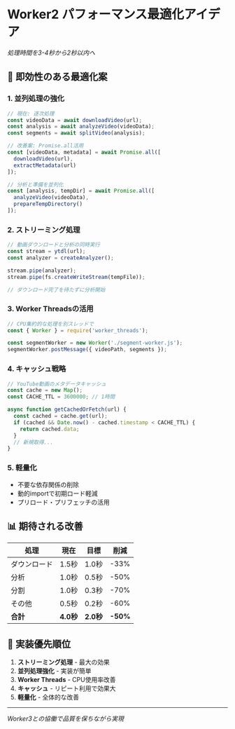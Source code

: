 # Worker2 パフォーマンス最適化アイデア
*処理時間を3-4秒から2秒以内へ*

## 🚀 即効性のある最適化案

### 1. 並列処理の強化
```javascript
// 現在: 逐次処理
const videoData = await downloadVideo(url);
const analysis = await analyzeVideo(videoData);
const segments = await splitVideo(analysis);

// 改善案: Promise.all活用
const [videoData, metadata] = await Promise.all([
  downloadVideo(url),
  extractMetadata(url)
]);

// 分析と準備を並列化
const [analysis, tempDir] = await Promise.all([
  analyzeVideo(videoData),
  prepareTempDirectory()
]);
```

### 2. ストリーミング処理
```javascript
// 動画ダウンロードと分析の同時実行
const stream = ytdl(url);
const analyzer = createAnalyzer();

stream.pipe(analyzer);
stream.pipe(fs.createWriteStream(tempFile));

// ダウンロード完了を待たずに分析開始
```

### 3. Worker Threadsの活用
```javascript
// CPU集約的な処理を別スレッドで
const { Worker } = require('worker_threads');

const segmentWorker = new Worker('./segment-worker.js');
segmentWorker.postMessage({ videoPath, segments });
```

### 4. キャッシュ戦略
```javascript
// YouTube動画のメタデータキャッシュ
const cache = new Map();
const CACHE_TTL = 3600000; // 1時間

async function getCachedOrFetch(url) {
  const cached = cache.get(url);
  if (cached && Date.now() - cached.timestamp < CACHE_TTL) {
    return cached.data;
  }
  // 新規取得...
}
```

### 5. 軽量化
- 不要な依存関係の削除
- 動的importで初期ロード軽減
- プリロード・プリフェッチの活用

## 📊 期待される改善

| 処理 | 現在 | 目標 | 削減 |
|------|------|------|------|
| ダウンロード | 1.5秒 | 1.0秒 | -33% |
| 分析 | 1.0秒 | 0.5秒 | -50% |
| 分割 | 1.0秒 | 0.3秒 | -70% |
| その他 | 0.5秒 | 0.2秒 | -60% |
| **合計** | **4.0秒** | **2.0秒** | **-50%** |

## 🎯 実装優先順位

1. **ストリーミング処理** - 最大の効果
2. **並列処理強化** - 実装が簡単
3. **Worker Threads** - CPU使用率改善
4. **キャッシュ** - リピート利用で効果大
5. **軽量化** - 全体的な改善

---
*Worker3との協働で品質を保ちながら実現*
